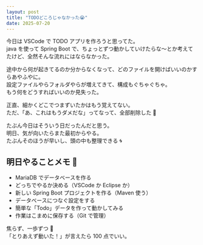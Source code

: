 ```yaml
---
layout: post
title: "TODOどころじゃなかった😭"
date: 2025-07-20
---
```


今日は VSCode で TODO アプリを作ろうと思ってた。  
java を使って Spring Boot で、ちょっとずつ動かしていけたらな〜とか考えてたけど、全然そんな流れにはならなかった。

途中から何が起きてるのか分からなくなって、どのファイルを開けばいいのかすらあやふやに。  
設定ファイルやらフォルダやらが増えてきて、構成もぐちゃぐちゃ。  
もう何をどうすればいいのか見失った。

正直、細かくどこでつまずいたかはもう覚えてない。  
ただ、「あ、これはもうダメだな」ってなって、全部削除した 🧼

たぶん今日はそういう日だったんだと思う。  
明日、気が向いたらまた最初からやる。  
たぶんそのほうが早いし、頭の中も整理できる 🌀

## 明日やることメモ 📝

- MariaDB でデータベースを作る
- どっちでやるか決める（VSCode か Eclipse か）
- 新しい Spring Boot プロジェクトを作る（Maven 使う）
- データベースにつなぐ設定をする
- 簡単な「Todo」データを作って動かしてみる
- 作業はこまめに保存する（Git で管理）

焦らず、一歩ずつ 🐢  
「とりあえず動いた！」が言えたら 100 点でいい。
